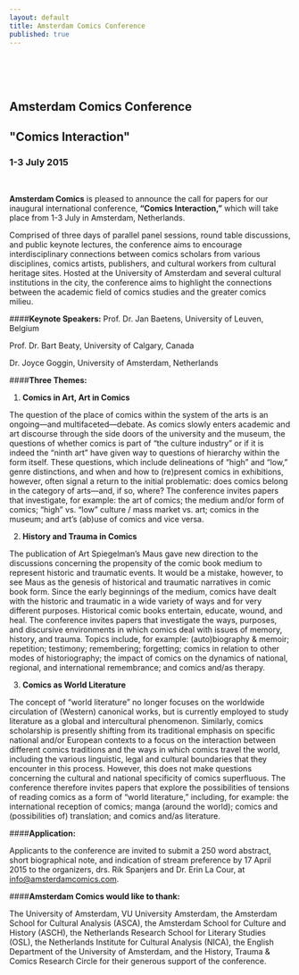 ```yaml
---
layout: default
title: Amsterdam Comics Conference
published: true
---
```




<br>
<br>
<br>

## Amsterdam Comics Conference

## "Comics Interaction"

### 1-3 July 2015

<br>

**Amsterdam Comics** is pleased to announce the call for papers for our inaugural international conference,
**“Comics Interaction,”** which will take place from 1-3 July in Amsterdam, Netherlands.

Comprised of three days of parallel panel sessions, round table discussions, and public keynote lectures, the
conference aims to encourage interdisciplinary connections between comics scholars from various disciplines, comics
artists, publishers, and cultural workers from cultural heritage sites. Hosted at the University of Amsterdam and
several cultural institutions in the city, the conference aims to highlight the connections between the academic
field of comics studies and the greater comics milieu.


####**Keynote Speakers:**
Prof. Dr. Jan Baetens, University of Leuven, Belgium

Prof. Dr. Bart Beaty, University of Calgary, Canada

Dr. Joyce Goggin, University of Amsterdam, Netherlands


####**Three Themes:**

1. **Comics in Art, Art in Comics**

  The question of the place of comics within the system of the arts is an ongoing—and multifaceted—debate. As comics
slowly enters academic and art discourse through the side doors of the university and the museum, the questions of
whether comics is part of “the culture industry” or if it is indeed the “ninth art” have given way to questions of
hierarchy within the form itself. These questions, which include delineations of “high” and “low,” genre
distinctions, and when and how to (re)present comics in exhibitions, however, often signal a return to the initial
problematic: does comics belong in the category of arts—and, if so, where? The conference invites papers that
investigate, for example: the art of comics; the medium and/or form of comics; “high” vs. “low” culture / mass market
vs. art; comics in the museum; and art’s (ab)use of comics and vice versa.

2. **History and Trauma in Comics**

  The publication of Art Spiegelman’s Maus gave new direction to the discussions concerning the propensity of the comic book medium to represent historic and traumatic events. It would be a mistake, however, to see Maus as the genesis of
historical and traumatic narratives in comic book form. Since the early beginnings of the medium, comics have dealt
with the historic and traumatic in a wide variety of ways and for very different purposes. Historical comic books
entertain, educate, wound, and heal. The conference invites papers that investigate the ways, purposes, and
discursive environments in which comics deal with issues of memory, history, and trauma. Topics include, for example:
(auto)biography & memoir; repetition; testimony; remembering; forgetting; comics in relation to other modes of
historiography; the impact of comics on the dynamics of national, regional, and international remembrance; and comics
and/as therapy.  

3. **Comics as World Literature**

  The concept of “world literature” no longer focuses on the worldwide circulation of (Western) canonical works, but is
currently employed to study literature as a global and intercultural phenomenon. Similarly, comics scholarship is
presently shifting from its traditional emphasis on specific national and/or European contexts to a focus on the
interaction between different comics traditions and the ways in which comics travel the world, including the various
linguistic, legal and cultural boundaries that they encounter in this process. However, this does not make questions
concerning the cultural and national specificity of comics superfluous. The conference therefore invites papers that
explore the possibilities of tensions of reading comics as a form of “world literature,” including, for example: the
international reception of comics; manga (around the world); comics and (possibilities of) translation; and comics
and/as literature.


####**Application:**

Applicants to the conference are invited to submit a 250 word abstract, short biographical note, and indication of
stream preference by 17 April 2015 to the organizers, drs. Rik Spanjers and Dr. Erin La Cour, at info@amsterdamcomics.com.


####**Amsterdam Comics would like to thank:**

The University of Amsterdam, VU University Amsterdam, the Amsterdam School for
Cultural Analysis (ASCA), the Amsterdam School for Culture and History (ASCH), the Netherlands Research School for
Literary Studies (OSL), the Netherlands Institute for Cultural Analysis (NICA), the English Department of the
University of Amsterdam, and the History, Trauma & Comics Research Circle for their generous support of the
conference.
